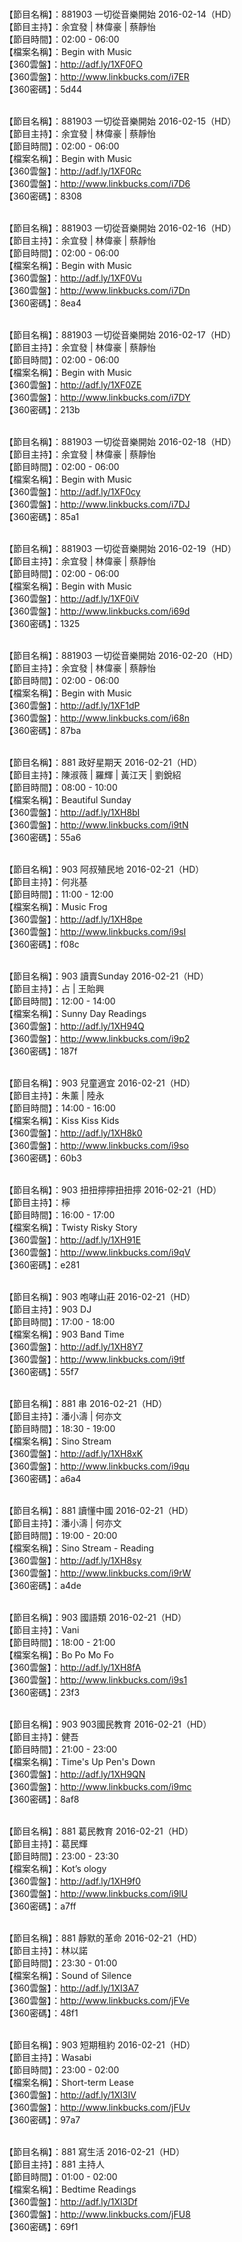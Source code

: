 <br>【節目名稱】：881903 一切從音樂開始 2016-02-14（HD）
<br>【節目主持】：余宜發 | 林偉豪 | 蔡靜怡
<br>【節目時間】：02:00 - 06:00
<br>【檔案名稱】：Begin with Music
<br>【360雲盤】：http://adf.ly/1XF0FO
<br>【360雲盤】：http://www.linkbucks.com/i7ER
<br>【360密碼】：5d44

<br>【節目名稱】：881903 一切從音樂開始 2016-02-15（HD）
<br>【節目主持】：余宜發 | 林偉豪 | 蔡靜怡
<br>【節目時間】：02:00 - 06:00
<br>【檔案名稱】：Begin with Music
<br>【360雲盤】：http://adf.ly/1XF0Rc
<br>【360雲盤】：http://www.linkbucks.com/i7D6
<br>【360密碼】：8308

<br>【節目名稱】：881903 一切從音樂開始 2016-02-16（HD）
<br>【節目主持】：余宜發 | 林偉豪 | 蔡靜怡
<br>【節目時間】：02:00 - 06:00
<br>【檔案名稱】：Begin with Music
<br>【360雲盤】：http://adf.ly/1XF0Vu
<br>【360雲盤】：http://www.linkbucks.com/i7Dn
<br>【360密碼】：8ea4

<br>【節目名稱】：881903 一切從音樂開始 2016-02-17（HD）
<br>【節目主持】：余宜發 | 林偉豪 | 蔡靜怡
<br>【節目時間】：02:00 - 06:00
<br>【檔案名稱】：Begin with Music
<br>【360雲盤】：http://adf.ly/1XF0ZE
<br>【360雲盤】：http://www.linkbucks.com/i7DY
<br>【360密碼】：213b

<br>【節目名稱】：881903 一切從音樂開始 2016-02-18（HD）
<br>【節目主持】：余宜發 | 林偉豪 | 蔡靜怡
<br>【節目時間】：02:00 - 06:00
<br>【檔案名稱】：Begin with Music
<br>【360雲盤】：http://adf.ly/1XF0cy
<br>【360雲盤】：http://www.linkbucks.com/i7DJ
<br>【360密碼】：85a1

<br>【節目名稱】：881903 一切從音樂開始 2016-02-19（HD）
<br>【節目主持】：余宜發 | 林偉豪 | 蔡靜怡
<br>【節目時間】：02:00 - 06:00
<br>【檔案名稱】：Begin with Music
<br>【360雲盤】：http://adf.ly/1XF0iV
<br>【360雲盤】：http://www.linkbucks.com/i69d
<br>【360密碼】：1325

<br>【節目名稱】：881903 一切從音樂開始 2016-02-20（HD）
<br>【節目主持】：余宜發 | 林偉豪 | 蔡靜怡
<br>【節目時間】：02:00 - 06:00
<br>【檔案名稱】：Begin with Music
<br>【360雲盤】：http://adf.ly/1XF1dP
<br>【360雲盤】：http://www.linkbucks.com/i68n
<br>【360密碼】：87ba

<br>【節目名稱】：881 政好星期天 2016-02-21（HD）
<br>【節目主持】：陳淑薇 | 羅輝 | 黃江天 | 劉銳紹
<br>【節目時間】：08:00 - 10:00
<br>【檔案名稱】：Beautiful Sunday
<br>【360雲盤】：http://adf.ly/1XH8bI
<br>【360雲盤】：http://www.linkbucks.com/i9tN
<br>【360密碼】：55a6

<br>【節目名稱】：903 阿叔殖民地 2016-02-21（HD）
<br>【節目主持】：何兆基
<br>【節目時間】：11:00 - 12:00
<br>【檔案名稱】：Music Frog
<br>【360雲盤】：http://adf.ly/1XH8pe
<br>【360雲盤】：http://www.linkbucks.com/i9sI
<br>【360密碼】：f08c

<br>【節目名稱】：903 讀賣Sunday 2016-02-21（HD）
<br>【節目主持】：占 | 王貽興
<br>【節目時間】：12:00 - 14:00
<br>【檔案名稱】：Sunny Day Readings
<br>【360雲盤】：http://adf.ly/1XH94Q
<br>【360雲盤】：http://www.linkbucks.com/i9p2
<br>【360密碼】：187f

<br>【節目名稱】：903 兒童適宜 2016-02-21（HD）
<br>【節目主持】：朱薰 | 陸永
<br>【節目時間】：14:00 - 16:00
<br>【檔案名稱】：Kiss Kiss Kids
<br>【360雲盤】：http://adf.ly/1XH8k0
<br>【360雲盤】：http://www.linkbucks.com/i9so
<br>【360密碼】：60b3

<br>【節目名稱】：903 扭扭擰擰扭扭擰 2016-02-21（HD）
<br>【節目主持】：檸
<br>【節目時間】：16:00 - 17:00
<br>【檔案名稱】：Twisty Risky Story
<br>【360雲盤】：http://adf.ly/1XH91E
<br>【360雲盤】：http://www.linkbucks.com/i9qV
<br>【360密碼】：e281

<br>【節目名稱】：903 咆哮山莊 2016-02-21（HD）
<br>【節目主持】：903 DJ
<br>【節目時間】：17:00 - 18:00
<br>【檔案名稱】：903 Band Time
<br>【360雲盤】：http://adf.ly/1XH8Y7
<br>【360雲盤】：http://www.linkbucks.com/i9tf
<br>【360密碼】：55f7

<br>【節目名稱】：881 串 2016-02-21（HD）
<br>【節目主持】：潘小濤 | 何亦文
<br>【節目時間】：18:30 - 19:00
<br>【檔案名稱】：Sino Stream
<br>【360雲盤】：http://adf.ly/1XH8xK
<br>【360雲盤】：http://www.linkbucks.com/i9qu
<br>【360密碼】：a6a4

<br>【節目名稱】：881 讀懂中國 2016-02-21（HD）
<br>【節目主持】：潘小濤 | 何亦文
<br>【節目時間】：19:00 - 20:00
<br>【檔案名稱】：Sino Stream - Reading
<br>【360雲盤】：http://adf.ly/1XH8sy
<br>【360雲盤】：http://www.linkbucks.com/i9rW
<br>【360密碼】：a4de

<br>【節目名稱】：903 國語類 2016-02-21（HD）
<br>【節目主持】：Vani
<br>【節目時間】：18:00 - 21:00
<br>【檔案名稱】：Bo Po Mo Fo
<br>【360雲盤】：http://adf.ly/1XH8fA
<br>【360雲盤】：http://www.linkbucks.com/i9s1
<br>【360密碼】：23f3

<br>【節目名稱】：903 903國民教育 2016-02-21（HD）
<br>【節目主持】：健吾
<br>【節目時間】：21:00 - 23:00
<br>【檔案名稱】：Time's Up Pen's Down
<br>【360雲盤】：http://adf.ly/1XH9QN
<br>【360雲盤】：http://www.linkbucks.com/i9mc
<br>【360密碼】：8af8

<br>【節目名稱】：881 葛民教育 2016-02-21（HD）
<br>【節目主持】：葛民輝
<br>【節目時間】：23:00 - 23:30
<br>【檔案名稱】：Kot’s ology
<br>【360雲盤】：http://adf.ly/1XH9f0
<br>【360雲盤】：http://www.linkbucks.com/i9lU
<br>【360密碼】：a7ff

<br>【節目名稱】：881 靜默的革命 2016-02-21（HD）
<br>【節目主持】：林以諾
<br>【節目時間】：23:30 - 01:00
<br>【檔案名稱】：Sound of Silence
<br>【360雲盤】：http://adf.ly/1XI3A7
<br>【360雲盤】：http://www.linkbucks.com/jFVe
<br>【360密碼】：48f1

<br>【節目名稱】：903 短期租約 2016-02-21（HD）
<br>【節目主持】：Wasabi
<br>【節目時間】：23:00 - 02:00
<br>【檔案名稱】：Short-term Lease
<br>【360雲盤】：http://adf.ly/1XI3IV
<br>【360雲盤】：http://www.linkbucks.com/jFUv
<br>【360密碼】：97a7

<br>【節目名稱】：881 寫生活 2016-02-21（HD）
<br>【節目主持】：881 主持人
<br>【節目時間】：01:00 - 02:00
<br>【檔案名稱】：Bedtime Readings
<br>【360雲盤】：http://adf.ly/1XI3Df
<br>【360雲盤】：http://www.linkbucks.com/jFU8
<br>【360密碼】：69f1

